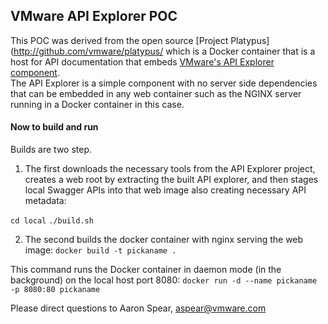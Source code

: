 ## VMware API Explorer POC

This POC was derived from the open source [Project Platypus](http://github.com/vmware/platypus/ which is a Docker container
that is a host for API documentation that embeds [VMware's API Explorer component](http://github.com/vmware/api-explorer/).  
The API Explorer is a simple component with no server side dependencies that can be embedded in any web container such as the NGINX server running in a Docker container in this case. 

#### Now to build and run
Builds are two step.  
1) The first downloads the necessary tools from the API Explorer project,
creates a web root by extracting the built API explorer, and then stages local Swagger APIs
into that web image also creating necessary API metadata:

`cd local`
`./build.sh`

2) The second builds the docker container with nginx serving the web image:
`docker build -t pickaname .`

This command runs the Docker container in daemon mode (in the background) on the local host port 8080:
`docker run -d --name pickaname -p 8080:80 pickaname`

Please direct questions to Aaron Spear, aspear@vmware.com

